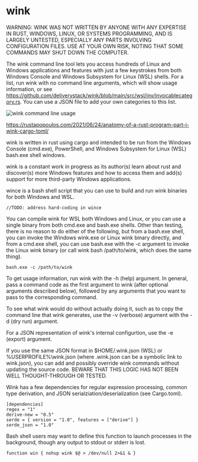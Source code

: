 # wink

WARNING: WINK WAS NOT WRITTEN BY ANYONE WITH ANY EXPERTISE IN RUST, WINDOWS, LINUX, OR SYSTEMS PROGRAMMING, AND IS LARGELY UNTESTED, ESPECIALLY ANY PARTS INVOLVING CONFIGURATION FILES. USE AT YOUR OWN RISK, NOTING THAT SOME COMMANDS MAY SHUT DOWN THE COMPUTER.

The wink command line tool lets you access hundreds of Linux and Windows applications and features with just a few keystrokes from both Windows Console and Windows Subsystem for Linux (WSL) shells. For a list, run wink with no command line arguments, which will show usage information, or see https://github.com/deliverystack/wink/blob/main/src/wsl/inv/invocablecategory.rs. You can use a JSON file to add your own categories to this list.

![wink command line usage](https://wslguy.files.wordpress.com/2021/06/image-14.png)

https://rustapopoulos.com/2021/06/24/anatomy-of-a-rust-program-part-i-wink-cargo-toml/

wink is written in rust using cargo and intended to be run from the Windows Console (cmd.exe), PowerShell, and Windows Subsystem for Linux (WSL) bash.exe shell windows.

wink is a constant work in progress as its author(s) learn about rust and discover(s) more Windows features and how to access them and add(s) support for more third-party Windows applications.

wince is a bash shell script that you can use to build and run wink binaries for both Windows and WSL.

```
//TODO: address hard-coding in wince
```

You can compile wink for WSL both Windows and Linux, or you can use a single binary from both cmd.exe and bash.exe shells. Other than testing, there is no reason to do either of the following, but from a bash.exe shell, you can invoke the Windows wink.exe or Linux wink binary directly, and from a cmd.exe shell, you can use bash.exe with the -c argument to invoke the Linux wink binary (or call wink bash /path/to/wink, which does the same thing).

```
bash.exe -c /path/to/wink
```

To get usage information, run wink with the -h (help) argument. In general, pass a command code as the first argument to wink (after optional arguments described below), followed by any arguments that you want to pass to the corresponding command.

To see what wink would do without actually doing it, such as to copy the command line that wink generates, use the -v (verbose) argument with the -d (dry run) argument.

For a JSON representation of wink's internal configurtion, use the -e (export) argument.

If you use the same JSON format in $HOME/.wink.json (WSL) or %USERPROFILE%\\wink.json (where .wink.json can be a symbolic link to wink.json), you can add and possibly override wink commands without updating the source code. BEWARE THAT THIS LOGIC HAS NOT BEEN WELL THOUGHT-THROUGH OR TESTED.

Wink has a few dependencies for regular expression processing, common type derivation, and JSON serialziation/deserialization (see Cargo.toml).

```
[dependencies]
regex = "1"
derive-new = "0.5"
serde = { version = "1.0", features = ["derive"] }
serde_json = "1.0"
```

Bash shell users may want to define this function to launch processes in the background, though any output to stdout or stderr is lost.

```
function win { nohup wink $@ > /dev/null 2>&1 & } 
```